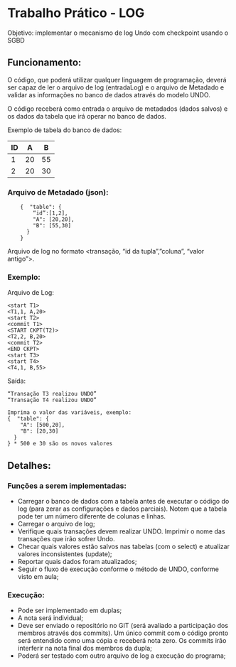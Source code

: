 # Trabalho Prático - LOG <br>

Objetivo: implementar o mecanismo de log Undo com checkpoint usando o SGBD 

## Funcionamento: 
O código, que poderá utilizar qualquer linguagem de programação, deverá ser capaz de ler o arquivo de log (entradaLog) e o arquivo de Metadado e validar as informações no banco de dados através do modelo UNDO. 

O código receberá como entrada o arquivo de metadados (dados salvos) e os dados da tabela que irá operar no banco de dados. 

Exemplo de tabela do banco de dados: 

  ID  |  A  |  B
 ---- | --- | ---
  1   |  20 | 55
  2   |  20 | 30

### Arquivo de Metadado (json): 
```
	{  "table": {
		“id”:[1,2],
		"A": [20,20],
		"B": [55,30]
	  }
	}
```
Arquivo de log no formato <transação, “id da tupla”,”coluna”, “valor antigo”>. 

### Exemplo:
Arquivo de Log: 
```
<start T1>
<T1,1, A,20>
<start T2>
<commit T1>
<START CKPT(T2)>
<T2,2, B,20>	
<commit T2>
<END CKPT>
<start T3>
<start T4>
<T4,1, B,55>
```

Saída: 
```
“Transação T3 realizou UNDO”
“Transação T4 realizou UNDO”

Imprima o valor das variáveis, exemplo:
{  "table": {
	"A": [500,20],
	"B": [20,30]
  }
} * 500 e 30 são os novos valores
```

## Detalhes:
### Funções a serem implementadas:
- Carregar o banco de dados com a tabela antes de executar o código do log (para zerar as configurações e dados parciais). Notem que a tabela pode ter um número diferente de colunas e linhas. 
- Carregar o arquivo de log;
- Verifique quais transações devem realizar UNDO. Imprimir o nome das transações que irão sofrer Undo. 
- Checar quais valores estão salvos nas tabelas (com o select) e atualizar valores inconsistentes (update);
- Reportar quais dados foram atualizados;
- Seguir o fluxo de execução conforme o método de UNDO, conforme visto em aula; 

### Execução:
- Pode ser implementado em duplas;
- A nota será individual;
- Deve ser enviado o repositório no GIT (será avaliado a participação dos membros através dos commits). Um único commit com o código pronto será entendido como uma cópia e receberá nota zero.  Os commits irão interferir na nota final dos membros da dupla;
- Poderá ser testado com outro arquivo de log a execução do programa;
